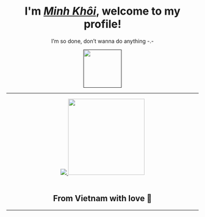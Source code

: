 <body>
  <div align="center">
    <h1>I'm <a href="https://minhkhoi84.github.io/"><i>Minh Khôi</i></a>, welcome to my profile!</h1>
    <p>I’m so done, don’t wanna do anything -.- </p>
    <a href="">
      <img width=100 src="https://i.imgur.com/fXYKU5q.png"/>
    </a>
  </div>
  <hr>
  <div align="center">
    <a href="https://discord.com/invite/mJtsHWEQAg">
      <img src="https://lanyard.kyrie25.dev/api/688967048541503506?gradient=E63C80-FFFFFF&showBanner=true&waveColor=F70767&imgStyle=square&imgBorderRadius=20px" />
    </a>
      <img  src="https://media.tenor.com/25ykirk3P4YAAAAM/oz-oz-yarimasu.gif" width="200" />
  </div>
  <br>
  <h2 align="center">From Vietnam with love 💖</h2>
  <hr>
</body>
